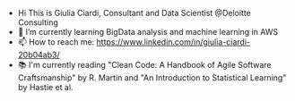- Hi This is Giulia Ciardi, Consultant and Data Scientist @Deloitte Consulting
- 🌱 I’m currently learning BigData analysis and machine learning in AWS
- 📫 How to reach me: https://www.linkedin.com/in/giulia-ciardi-20b04ab3/
- 📚 I'm currently reading "Clean Code: A Handbook of Agile Software Craftsmanship" by R. Martin and "An Introduction to Statistical
Learning" by Hastie et al.
